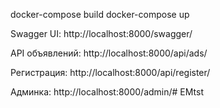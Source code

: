docker-compose build
docker-compose up

Swagger UI: http://localhost:8000/swagger/

API объявлений: http://localhost:8000/api/ads/

Регистрация: http://localhost:8000/api/register/

Админка: http://localhost:8000/admin/# EMtst
